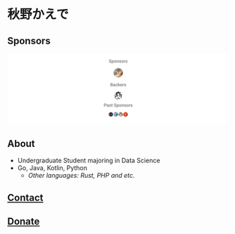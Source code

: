 # 秋野かえで
## Sponsors

<p align="center">
  <a href="https://raw.githubusercontent.com/AkinoKaede/sponsors/main/sponsors.svg">
    <img src="https://raw.githubusercontent.com/AkinoKaede/sponsors/main/sponsors.wide.svg" />
  </a>
</p>

## About

- Undergraduate Student majoring in Data Science
- Go, Java, Kotlin, Python
  - *Other languages: Rust, PHP and etc.*

## [Contact](CONTACT.md)

## [Donate](DONATE.md)
